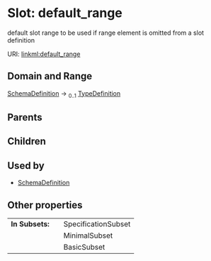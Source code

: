 
# Slot: default_range


default slot range to be used if range element is omitted from a slot definition

URI: [linkml:default_range](https://w3id.org/linkml/default_range)


## Domain and Range

[SchemaDefinition](SchemaDefinition.md) &#8594;  <sub>0..1</sub> [TypeDefinition](TypeDefinition.md)

## Parents


## Children


## Used by

 * [SchemaDefinition](SchemaDefinition.md)

## Other properties

|  |  |  |
| --- | --- | --- |
| **In Subsets:** | | SpecificationSubset |
|  | | MinimalSubset |
|  | | BasicSubset |

